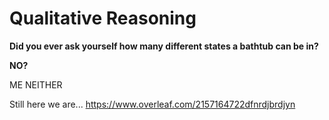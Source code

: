 # Qualitative Reasoning

__Did you ever ask yourself how many different states a bathtub can be in?__

__NO?__

ME NEITHER

Still here we are...
https://www.overleaf.com/2157164722dfnrdjbrdjyn
